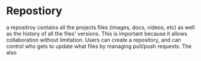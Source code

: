 # Repostiory

a repositroy contains all the projects files (images, docs, videos, etc) as well as the history of all the files' versions. This is important because it allows collaboration without limitation. Users can create a repository, and can control who gets to update what files by managing pull/push requests. The also
